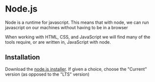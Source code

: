 # Node.js

Node is a runtime for javascript. This means that with node, we can run javascript on our machines without having to be in a browser

When working with HTML, CSS, and JavaScript we will find many of the tools require, or are written in, JavaScript with node.

## Installation

Download the [node.js installer](https://nodejs.org/en/). If given a choice, choose the "Current" version (as opposed to the "LTS" version)
